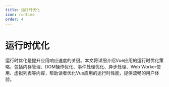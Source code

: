 ```yaml
---
title: 运行时优化
icon: runtime
order: 4
---
```


# 运行时优化

运行时优化是提升应用响应速度的关键。本文将详细介绍Vue应用的运行时优化策略，包括内存管理、DOM操作优化、事件处理优化、异步处理、Web Worker使用、虚拟列表等内容，帮助读者优化Vue应用的运行时性能，提供流畅的用户体验。
